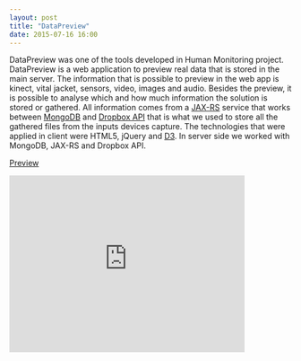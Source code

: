 ```yaml
---
layout: post
title: "DataPreview"
date: 2015-07-16 16:00
---
```


DataPreview was one of the tools developed in Human Monitoring project. DataPreview is a web application to preview real data that is stored in the main server. The information that is possible to preview in the web app is kinect, vital jacket, sensors, video, images and audio. Besides the preview, it is possible to analyse which and how much information the solution is stored or gathered. All information comes from a [JAX-RS](https://jax-rs-spec.java.net) service that works between [MongoDB](https://www.mongodb.org/) and [Dropbox API](https://www.dropbox.com/developers) that is what we used to store all the gathered files from the inputs devices capture. The technologies that were applied in client were HTML5, jQuery and [D3](http://d3js.org/). In server side we worked with MongoDB, JAX-RS and Dropbox API.


[Preview](https://www.youtube.com/watch?v=uXBjSdIY_EU)

<iframe width="420" height="315" src="https://www.youtube.com/embed/uXBjSdIY_EU" frameborder="0" allowfullscreen></iframe>